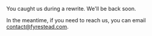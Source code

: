 You caught us during a rewrite. We'll be back soon.

In the meantime, if you need to reach us, you can email <contact@fyrestead.com>.
